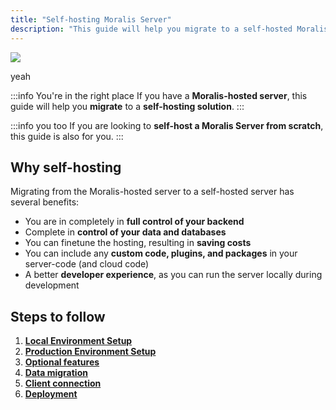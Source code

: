 ```yaml
---
title: "Self-hosting Moralis Server"
description: "This guide will help you migrate to a self-hosted Moralis Server."
---
```


![](../../.gitbook/assets/53a7368-self-hosted-moralis-server-webpage-banner.webp)

yeah

:::info You're in the right place
If you have a **Moralis-hosted server**, this guide will help you **migrate** to a **self-hosting solution**.
:::

:::info you too
If you are looking to **self-host a Moralis Server from scratch**, this guide is also for you.
:::

## Why self-hosting

Migrating from the Moralis-hosted server to a self-hosted server has several benefits:

- You are in completely in **full control of your backend**
- Complete in **control of your data and databases**
- You can finetune the hosting, resulting in **saving costs**
- You can include any **custom code, plugins, and packages** in your server-code (and cloud code)
- A better **developer experience**, as you can run the server locally during development

## Steps to follow

1. [**Local Environment Setup**](local-environment-setup)
2. [**Production Environment Setup**](production-environment-setup)
3. [**Optional features**](optional-features)
4. [**Data migration**](data-migration)
5. [**Client connection**](client-connection)
6. [**Deployment**](deployment)